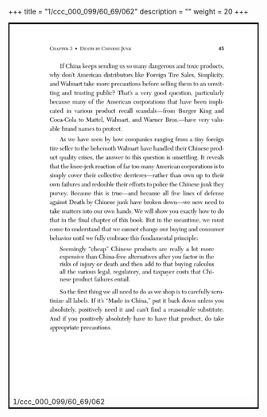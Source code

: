 +++
title = "1/ccc_000_099/60_69/062"
description = ""
weight = 20
+++

<table style="border:2px solid black;max-width:800px;max-height:800px;" 
><tr><td><img class="center-fit-jpg"
src="/jpg_/out_jpg_dbc_062.jpg"  >1/ccc_000_099/60_69/062</img></td></tr></table>